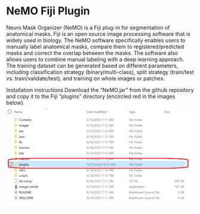 # NeMO Fiji Plugin

Neuro Mask Organizer (NeMO) is a Fiji plug-in for segmentation of anatomical masks. Fiji is an open source image processing software that is widely used in biology. The NeMO software specifically enables users to manually label anatomical masks, compare them to registered/predicted masks and correct the overlap between the masks. The software also allows users to combine manual labeling with a deep learning approach. The training dataset can be generated based on different parameters, including classification strategy (binary/multi-class), split strategy (train/test vs. train/validate/test), and training on whole images or patches. 

Installation instructions
Download the “NeMO.jar” from the github repository and copy it to the Fiji “plugins” directory (encircled red in the images below).
<img src="images/NEMO1.png"/>
